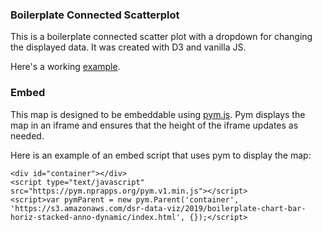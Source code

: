 ### Boilerplate Connected Scatterplot

This is a boilerplate connected scatter plot with a dropdown for changing the displayed data. It was created with D3 and vanilla JS.

Here's a working [example](https://s3.amazonaws.com/dsr-data-viz/2019/boilerplate-chart-bar-horiz-stacked-anno-dynamic/index.html).

### Embed

This map is designed to be embeddable using [pym.js](https://github.com/nprapps/pym.js/). Pym displays the map in an iframe and ensures that the height of the iframe updates as needed.

Here is an example of an embed script that uses pym to display the map:

```
<div id="container"></div>
<script type="text/javascript" src="https://pym.nprapps.org/pym.v1.min.js"></script>
<script>var pymParent = new pym.Parent('container', 'https://s3.amazonaws.com/dsr-data-viz/2019/boilerplate-chart-bar-horiz-stacked-anno-dynamic/index.html', {});</script>
```
